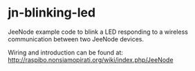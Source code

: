 jn-blinking-led
===============

JeeNode example code to blink a LED responding to a wireless communication between two JeeNode devices.

Wiring and introduction can be found at: http://raspibo.nonsiamopirati.org/wiki/index.php/JeeNode

